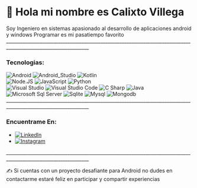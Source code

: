 # 👋 Hola mi nombre es Calixto Villega

Soy Ingeniero en sistemas apasionado al desarrollo de aplicaciones android y windows
Programar es mi pasatiempo favorito</br>
_________________________________________________________________________________________________________________</br>

### Tecnologias:

![Android](https://img.shields.io/badge/Android-green?style=for-the-badge&logo=android&logoColor=white&labelColor=black)
![Android_Studio](https://img.shields.io/badge/Android_Studio-green?style=for-the-badge&logo=android-studio&logoColor=white&labelColor=101010)
![Kotlin](https://img.shields.io/badge/Kotlin-0095D5?style=for-the-badge&logo=kotlin&logoColor=white&labelColor=101010)</br>
![Node.JS](https://img.shields.io/badge/Node.JS-339933?style=for-the-badge&logo=node.js&logoColor=white&labelColor=101010)
![JavaScript](https://img.shields.io/badge/JavaScript-F7DF1E?style=for-the-badge&logo=javascript&logoColor=white&labelColor=101010)
![Python](https://img.shields.io/badge/Python-yellow?style=for-the-badge&logo=python&logoColor=white&labelColor=101010)</br>
![Visual Studio](https://img.shields.io/badge/Visual%20Studio-5C2D91?style=for-the-badge&logo=visualstudio&logoColor=white&labelColor=101010)
![Visual Studio Code](https://img.shields.io/badge/Visual%20Studio%20Code-007ACC?style=for-the-badge&logo=visualstudiocode&logoColor=white&labelColor=101010)
![C Sharp](https://img.shields.io/badge/C%20Sharp-lightgreen?style=for-the-badge&logo=csharp&logoColor=white&labelColor=101010)
![Java](https://img.shields.io/badge/Java-007396?style=for-the-badge&logo=java&logoColor=white&labelColor=101010)</br>
![Microsoft Sql Server](https://img.shields.io/badge/Microsoft%20Sql%20Server-CC2927?style=for-the-badge&logo=microsoftsqlserver&logoColor=white&labelColor=101010)
![Sqlite](https://img.shields.io/badge/Sqlite-003B57?style=for-the-badge&logo=sqlite&logoColor=white&labelColor=101010)
![Mysql](https://img.shields.io/badge/Mysql-4479A1?style=for-the-badge&logo=mysql&logoColor=white&labelColor=101010)
![Mongodb](https://img.shields.io/badge/Mongodb-47A248?style=for-the-badge&logo=mongodb&logoColor=white&labelColor=101010)</br>
_________________________________________________________________________________________________________________</br>

### Encuentrame En:

- [![LinkedIn](https://img.shields.io/badge/LinkedIn-Calixto_Villega-0A66C2?style=for-the-badge&logo=linkedin&logoColor=white&labelColor=101010)](https://www.linkedin.com/in/calixto-villega-marcias-25608962)</br>
- [![Instagram](https://img.shields.io/badge/Instagram-Calixto_Villega-E4405F?style=for-the-badge&logo=instagram&logoColor=white&labelColor=101010)](https://www.instagram.com/msccoder)</br>

_________________________________________________________________________________________________________________</br>

✍️ Si cuentas con un proyecto desafiante para Android no dudes en contactarme estaré feliz en participar y compartir experiencias 
